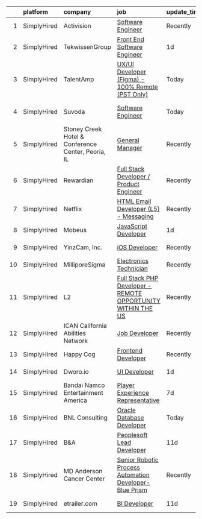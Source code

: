 

|    | platform    | company                                            | job                                                                                                                                                                           | update_time   | location                 |
|---:|:------------|:---------------------------------------------------|:------------------------------------------------------------------------------------------------------------------------------------------------------------------------------|:--------------|:-------------------------|
|  1 | SimplyHired | Activision                                         | [Software Engineer](https://www.simplyhired.com/job/jKWPTK7m6Mmh1Qm-8xuDi4xj4DaLSM1cUtXjICwXVUeVQLAirYtxBA?q=interactive+developer)                                           | Recently      | Carlsbad, CA             |
|  2 | SimplyHired | TekwissenGroup                                     | [Front End Software Engineer](https://www.simplyhired.com/job/Y0dX-hJ0y8aw79-snufqJCHyFpspOzlbvOiOYF7MYAEBd3mE4MSWbg?q=interactive+developer)                                 | 1d            | Menlo Park, CA           |
|  3 | SimplyHired | TalentAmp                                          | [UX/UI Developer (Figma) - 100% Remote (PST Only)](https://www.simplyhired.com/job/-lVpYOz8Vsrcul5-Dk2P-TsaGeAxXvZfPjTCxqElXeKm9zD03TFXEw?q=interactive+developer)            | Today         | Remote                   |
|  4 | SimplyHired | Suvoda                                             | [Software Engineer](https://www.simplyhired.com/job/V65AaZxlNrkeC70f3VIlr9Cvz0A6cN7m9f705q-J4XiKpa3cYMh4KQ?q=interactive+developer)                                           | Today         | Portland, OR +1 location |
|  5 | SimplyHired | Stoney Creek Hotel & Conference Center, Peoria, IL | [General Manager](https://www.simplyhired.com/job/OAt6GUktqTd76EfOgaDdD78TKLhU5N5xSEdf_fJzYkpC2JyAuP1muw?q=interactive+developer)                                             | Recently      | East Peoria, IL          |
|  6 | SimplyHired | Rewardian                                          | [Full Stack Developer / Product Engineer](https://www.simplyhired.com/job/-Hn27YHQIOMQiq6pmhL47aSgTaCehyz-f9VWR990yblB5AQ7xOdqRg?q=interactive+developer)                     | Recently      | Remote                   |
|  7 | SimplyHired | Netflix                                            | [HTML Email Developer (L5) - Messaging](https://www.simplyhired.com/job/1bXVxt5BiO0MD0IViaSIetDkT_fhFoZwnqAbC8nd3-MrVMl4GV84Zg?q=interactive+developer)                       | Recently      | Remote                   |
|  8 | SimplyHired | Mobeus                                             | [JavaScript Developer](https://www.simplyhired.com/job/hqsL7CjLftR6LDiZ-kJ3N0OALCKPgCH0w-PF1QK2ujdOJ4c2-P6Q1Q?q=interactive+developer)                                        | 1d            | Atlanta, GA              |
|  9 | SimplyHired | YinzCam, Inc.                                      | [iOS Developer](https://www.simplyhired.com/job/O7s3dealHuxhU0MGhoaMnfOJziqVEUTHKEJtlDWUSPF8S_dqWf-8-Q?q=interactive+developer)                                               | Recently      | Pittsburgh, PA           |
| 10 | SimplyHired | MilliporeSigma                                     | [Electronics Technician](https://www.simplyhired.com/job/Np639QDd8CVykpP9xFZSOShKUuMLh6pxD-k4PIkIJzc-JK9sO_5w3w?q=interactive+developer)                                      | Recently      | Sheboygan Falls, WI      |
| 11 | SimplyHired | L2                                                 | [Full Stack PHP Developer - REMOTE OPPORTUNITY WITHIN THE US](https://www.simplyhired.com/job/_A2tWdWUujz56zEPDGWxWdXeoECwz2DJ1mv5CVCKROGcbT_fmpUv2Q?q=interactive+developer) | Recently      | Remote                   |
| 12 | SimplyHired | ICAN California Abilities Network                  | [Job Developer](https://www.simplyhired.com/job/Nvrm1mXux5U2d0zLh8L734eFbbp6NuPGCTL9rs9214axYQI1mFqWHg?q=interactive+developer)                                               | Recently      | Long Beach, CA           |
| 13 | SimplyHired | Happy Cog                                          | [Frontend Developer](https://www.simplyhired.com/job/5oV0DWc8XZcVCbj1aWi8kg03a3VvchPETVwReJ1X099PYioEBgdXzQ?q=interactive+developer)                                          | Recently      | United States            |
| 14 | SimplyHired | Dworo.io                                           | [UI Developer](https://www.simplyhired.com/job/qPXgbPhtsqWYiZEBY8ulif6ITPePov6gIOwVJI-N7BztBp6kGpHjHw?q=interactive+developer)                                                | 1d            | San Jose, CA             |
| 15 | SimplyHired | Bandai Namco Entertainment America                 | [Player Experience Representative](https://www.simplyhired.com/job/ywEjv0PdxSwxAYGJIBwucOCIXGiSeJbngVZInWG3mjgXtCOaQW71Mg?q=interactive+developer)                            | 7d            | Irvine, CA               |
| 16 | SimplyHired | BNL Consulting                                     | [Oracle Database Developer](https://www.simplyhired.com/job/3Wn6sJxQ-1jS8Uq1kopVWEhakAomk_BSfIwwK2aIIXDuGgUbefXjmA?q=interactive+developer)                                   | Today         | Remote                   |
| 17 | SimplyHired | B&A                                                | [Peoplesoft Lead Developer](https://www.simplyhired.com/job/bBNGgyR5G5vJC_mFZIoRufBvQvUEynGIFcQoXx7OsRMAKFe5iqpGMg?q=interactive+developer)                                   | 11d           | Washington, DC           |
| 18 | SimplyHired | MD Anderson Cancer Center                          | [Senior Robotic Process Automation Developer- Blue Prism](https://www.simplyhired.com/job/ZumOiMM4PEN7EnA6OLIR1VXOLqIqMZ3X9MA9r6k_OSiXkKGnESY73g?q=interactive+developer)     | Recently      | Houston, TX              |
| 19 | SimplyHired | etrailer.com                                       | [BI Developer](https://www.simplyhired.com/job/oUAAHPYqpyGc1mYZwL5ChRSdn5HFqrVT2WAq3OTTrm6HI3eF4rrgkg?q=interactive+developer)                                                | 11d           | Wentzville, MO           |